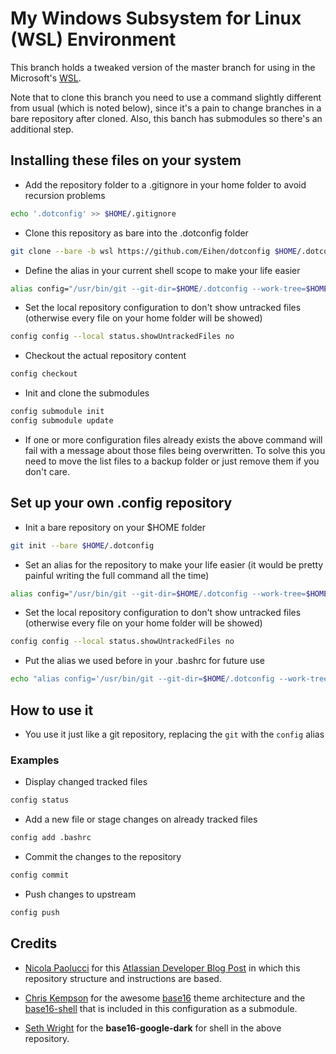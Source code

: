 # My Windows Subsystem for Linux (WSL) Environment

This branch holds a tweaked version of the master branch for using in the Microsoft's [WSL](https://en.wikipedia.org/wiki/Windows_Subsystem_for_Linux).

Note that to clone this branch you need to use a command slightly different from usual (which is noted below), since it's a pain to change branches in a bare repository after cloned.
Also, this banch has submodules so there's an additional step.

## Installing these files on your system

+ Add the repository folder to a .gitignore in your home folder to avoid recursion problems

```bash
echo '.dotconfig' >> $HOME/.gitignore
```

+ Clone this repository as bare into the .dotconfig folder

```bash
git clone --bare -b wsl https://github.com/Eihen/dotconfig $HOME/.dotconfig
```

+ Define the alias in your current shell scope to make your life easier

```bash
alias config="/usr/bin/git --git-dir=$HOME/.dotconfig --work-tree=$HOME"
```

+ Set the local repository configuration to don't show untracked files (otherwise every file on your home folder will be showed)

```bash
config config --local status.showUntrackedFiles no
```

+ Checkout the actual repository content

```bash
config checkout
```

+ Init and clone the submodules

```bash
config submodule init
config submodule update
```

+ If one or more configuration files already exists the above command will fail with a message about those files being overwritten. To solve this you need to move the list files to a backup folder or just remove them if you don't care.

## Set up your own .config repository

+ Init a bare repository on your $HOME folder

```bash
git init --bare $HOME/.dotconfig
```

+ Set an alias for the repository to make your life easier (it would be pretty painful writing the full command all the time)

```bash
alias config="/usr/bin/git --git-dir=$HOME/.dotconfig --work-tree=$HOME"
```

+ Set the local repository configuration to don't show untracked files (otherwise every file on your home folder will be showed)

```bash
config config --local status.showUntrackedFiles no
```

+ Put the alias we used before in your .bashrc for future use

```bash
echo "alias config='/usr/bin/git --git-dir=$HOME/.dotconfig --work-tree=$HOME'" >> $HOME/.bashrc
```

## How to use it

+ You use it just like a git repository, replacing the `git` with the `config` alias

### Examples

+ Display changed tracked files

```bash
config status
```

+ Add a new file or stage changes on already tracked files

```bash
config add .bashrc
```

+ Commit the changes to the repository

```bash
config commit
```

+ Push changes to upstream

```bash
config push
```

## Credits

+ [Nicola Paolucci](https://developer.atlassian.com/blog/authors/npaolucci/) for this [Atlassian Developer Blog Post](https://developer.atlassian.com/blog/2016/02/best-way-to-store-dotfiles-git-bare-repo/) in which this repository structure and instructions are based.

+ [Chris Kempson](https://github.com/chriskempson) for the awesome [base16](https://github.com/chriskempson/base16) theme architecture and the [base16-shell](https://github.com/chriskempson/base16-shell) that is included in this configuration as a submodule.

+ [Seth Wright](http://sethawright.com) for the **base16-google-dark** for shell in the above repository.
